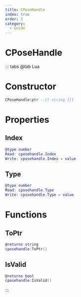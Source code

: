 ```yaml
---
title: CPoseHandle
index: true
order: 2
category:
  - Guide
---
```


# CPoseHandle

::: tabs
@tab Lua
# Constructor
```lua
CPoseHandle(ptr --[[ string ]])
```
# Properties
## Index 
```lua
@type number
Read: cposehandle.Index
Write: cposehandle.Index = value
```
## Type 
```lua
@type number
Read: cposehandle.Type
Write: cposehandle.Type = value
```
# Functions
## ToPtr
```lua
@returns string
cposehandle:ToPtr()
```
## IsValid
```lua
@returns bool
cposehandle:IsValid()
```

:::